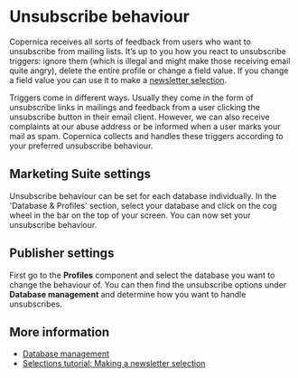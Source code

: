 # Unsubscribe behaviour

Copernica receives all sorts of feedback from users who want to unsubscribe 
from mailing lists. It’s up to you how you react to unsubscribe triggers: 
ignore them (which is illegal and might make those receiving email quite angry), 
delete the entire profile or change a field value. If you change a field 
value you can use it to make a [newsletter selection](./create-a-mailing-list).

Triggers come in different ways. Usually they come in the form of 
unsubscribe links in mailings and feedback from a user clicking the 
unsubscribe button in their email client. However, we can also receive 
complaints at our abuse address or be informed when a user marks your mail 
as spam. Copernica collects and handles these triggers according to your 
preferred unsubscribe behaviour.

## Marketing Suite settings

Unsubscribe behaviour can be set for each database individually. In the 
'Database & Profiles' section, select your database and click on the 
cog wheel in the bar on the top of your screen. You can now set your 
unsubscribe behaviour.

## Publisher settings

First go to the **Profiles** component and select the database you want 
to change the behaviour of. You can then find the unsubscribe options under 
**Database management** and determine how you want to handle unsubscribes.

## More information

* [Database management](./database-introduction)
* [Selections tutorial: Making a newsletter selection](./create-a-mailing-list)
